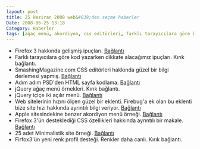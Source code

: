 ```yaml
---
layout: post
title: 25 Haziran 2008 web&#039;den seçme haberler
Date: 2008-06-25 13:18
Category: Haberler
tags: [ağaç menü, akordiyon, css editörleri, farklı tarayıcılara göre kod yazmak, Firefox 3, içiiçe açılır menü, jquery, web site hızı]
---
```


-   Firefox 3 hakkında gelişmiş ipuçları. [Bağlantı][] 
-   Farklı tarayıcılara göre kod yazarken dikkate alacağımız ipuçları.
    Kırık bağlantı.
-   SmashingMagazine.com CSS editörleri hakkında güzel bir bilgi
    derlemesi yapmış. [Bağlantı][2] 
-   Adım adım PSD'den HTML sayfa kodlama. [Bağlantı][3] 
-   jQuery ağaç menü örnekleri. Kırık bağlantı.
-   jQuery içiçe iki açılır menü. [Bağlantı][5] 
-   Web sitelerinin hızını ölçen güzel bir eklenti. Firebug'a ek olan bu
    eklenti bize site hızı hakkında ayrıntılı bilgi veriyor.
    [Bağlantı][6] 
-   Apple sitesindekine benzer akordiyon menü örneği. [Bağlantı][7] 
-   Firefox 3'ün desteklediği CSS özellikleri hakkında ayrıntılı bir
    makale. [Bağlantı][8] 
-   25 adet Minimalistik site örneği. [Bağlantı][9] 
-   Firfox3'ün yeni renk profil desteği. Renkler daha canlı.
    Kırık bağlantı.


  [Bağlantı]: http://lifehacker.com/396312/power-users-guide-to-firefox-3
    "Firefox 3"
  [2]: http://www.smashingmagazine.com/2008/06/19/css-editors-reviewed/c
    "css editörleri"
  [3]: http://nettuts.com/site-builds/from-psd-to-html-building-a-set-of-website-designs-step-by-step/
  [5]: http://www.givainc.com/labs/mcdropdown_jquery_plugin.htm
    "jquery içiçe menü"
  [6]: http://billwscott.com/jiffyext/ "jiffy"
  [7]: http://dynamicdrive.com/dynamicindex17/ddaccordionmenu-apple.htm
    "apple akordiyon menü"
  [8]: http://dbaron.org/log/20080613-firefox3-css "Firefox 3 - CSS"
  [9]: http://vandelaydesign.com/blog/galleries/minimal-websites-designs/
    "minimalistik site"
